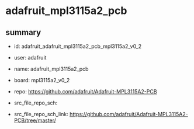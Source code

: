 # adafruit_mpl3115a2_pcb
 
## summary 
* id: adafruit_adafruit_mpl3115a2_pcb_mpl3115a2_v0_2
* user: adafruit
* name: adafruit_mpl3115a2_pcb
* board: mpl3115a2_v0_2
* repo: https://github.com/adafruit/Adafruit-MPL3115A2-PCB



* src_file_repo_sch: 
* src_file_repo_sch_link: https://github.com/adafruit/Adafruit-MPL3115A2-PCB/tree/master/






